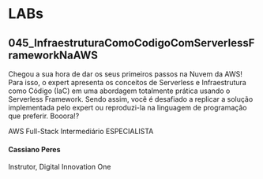 # LABs

## 045_InfraestruturaComoCodigoComServerlessFrameworkNaAWS

Chegou a sua hora de dar os seus primeiros passos na Nuvem da AWS! Para isso, o expert apresenta os conceitos de Serverless e Infraestrutura como Código (IaC) em uma abordagem totalmente prática usando o Serverless Framework. Sendo assim, você é desafiado a replicar a solução implementada pelo expert ou reproduzi-la na linguagem de programação que preferir. Booora!?

AWS Full-Stack Intermediário ESPECIALISTA

#### Cassiano Peres

Instrutor, Digital Innovation One
